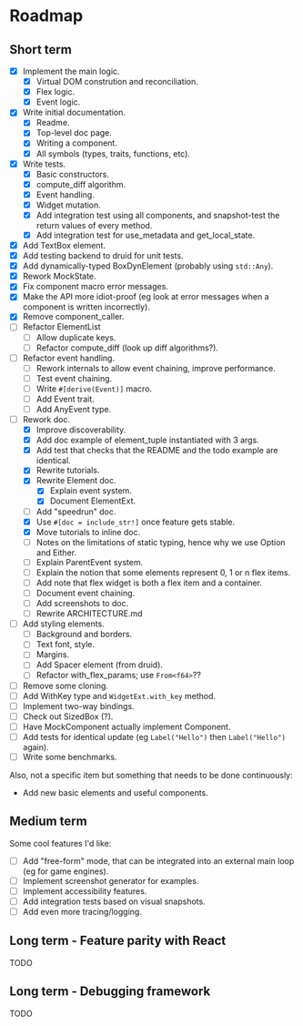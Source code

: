# Roadmap

## Short term

- [X] Implement the main logic.
  - [X] Virtual DOM constrution and reconciliation.
  - [X] Flex logic.
  - [X] Event logic.
- [X] Write initial documentation.
  - [X] Readme.
  - [X] Top-level doc page.
  - [X] Writing a component.
  - [X] All symbols (types, traits, functions, etc).
- [X] Write tests.
  - [X] Basic constructors.
  - [X] compute_diff algorithm.
  - [X] Event handling.
  - [X] Widget mutation.
  - [X] Add integration test using all components, and snapshot-test the return values of every method.
  - [X] Add integration test for use_metadata and get_local_state.
- [X] Add TextBox element.
- [X] Add testing backend to druid for unit tests.
- [X] Add dynamically-typed BoxDynElement (probably using `std::Any`).
- [X] Rework MockState.
- [X] Fix component macro error messages.
- [X] Make the API more idiot-proof (eg look at error messages when a component is written incorrectly).
- [X] Remove component_caller.
- [ ] Refactor ElementList
  - [ ] Allow duplicate keys.
  - [ ] Refactor compute_diff (look up diff algorithms?).
- [ ] Refactor event handling.
  - [ ] Rework internals to allow event chaining, improve performance.
  - [ ] Test event chaining.
  - [ ] Write `#[derive(Event)]` macro.
  - [ ] Add Event trait.
  - [ ] Add AnyEvent type.
- [ ] Rework doc.
  - [X] Improve discoverability.
  - [X] Add doc example of element_tuple instantiated with 3 args.
  - [X] Add test that checks that the README and the todo example are identical.
  - [X] Rewrite tutorials.
  - [X] Rewrite Element doc.
    - [X] Explain event system.
    - [X] Document ElementExt.
  - [ ] Add "speedrun" doc.
  - [X] Use `#[doc = include_str!]` once feature gets stable.
  - [X] Move tutorials to inline doc.
  - [ ] Notes on the limitations of static typing, hence why we use Option and Either.
  - [ ] Explain ParentEvent system.
  - [ ] Explain the notion that some elements represent 0, 1 or n flex items.
  - [ ] Add note that flex widget is both a flex item and a container.
  - [ ] Document event chaining.
  - [ ] Add screenshots to doc.
  - [ ] Rewrite ARCHITECTURE.md
- [ ] Add styling elements.
  - [ ] Background and borders.
  - [ ] Text font, style.
  - [ ] Margins.
  - [ ] Add Spacer element (from druid).
  - [ ] Refactor with_flex_params; use `From<f64>`??
- [ ] Remove some cloning.
- [ ] Add WithKey type and `WidgetExt.with_key` method.
- [ ] Implement two-way bindings.
- [ ] Check out SizedBox (?).
- [ ] Have MockComponent actually implement Component.
- [ ] Add tests for identical update (eg `Label("Hello")` then `Label("Hello")` again).
- [ ] Write some benchmarks.

Also, not a specific item but something that needs to be done continuously:

- Add new basic elements and useful components.

## Medium term

Some cool features I'd like:

- [ ] Add "free-form" mode, that can be integrated into an external main loop (eg for game engines).
- [ ] Implement screenshot generator for examples.
- [ ] Implement accessibility features.
- [ ] Add integration tests based on visual snapshots.
- [ ] Add even more tracing/logging.

## Long term - Feature parity with React

TODO

## Long term - Debugging framework

TODO
